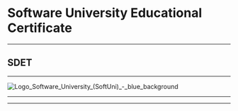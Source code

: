 # Software University Educational Certificate


-------------------------------------------------------------------------------------------------------------------------------------------------------------------------------------------------------------------------------- 

SDET
------------------------------------------------------------------------------------------------------------------------------------------------------------------------------------------------------------------------------- 
-------------------------------------------------------------------------------------------------------------------------------------------------------------------------------------------------------------------------------- 
![Logo_Software_University_(SoftUni)_-_blue_background](https://github.com/svetlanasieber/SoftUni-Educational-Certificate/assets/135451084/40afafe4-f7f8-4e4f-ab52-10a9996ae00f)

-------------------------------------------------------------------------------------------------------------------------------------------------------------------------------------------------------------------------------- 
--------------------------------------------------------------------------------------------------------------------------------------------------------------------------------------------------------------------------------
